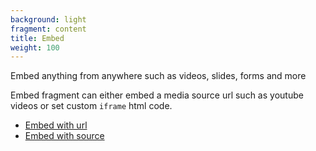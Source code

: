 ```yaml
---
background: light
fragment: content
title: Embed
weight: 100
---
```


Embed anything from anywhere such as videos, slides, forms and more

<!--more-->

Embed fragment can either embed a media source url such as youtube videos or set
custom `iframe` html code.

- [Embed with url](#embed_video)
- [Embed with source](#embed_subscribe)
